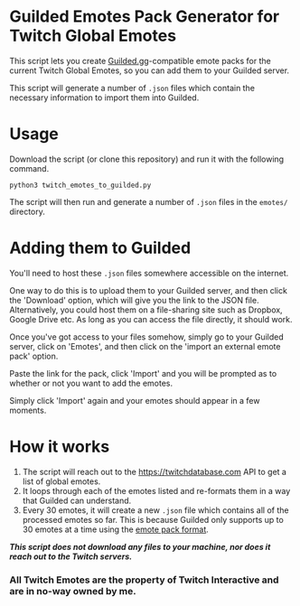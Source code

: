 # Guilded Emotes Pack Generator for Twitch Global Emotes

This script lets you create [Guilded.gg](https://guilded.gg)-compatible emote packs for the current Twitch Global Emotes, so you can add them to your Guilded server.

This script will generate a number of `.json` files which contain the necessary information to import them into Guilded.

# Usage

Download the script (or clone this repository) and run it with the following command.

`python3 twitch_emotes_to_guilded.py`

The script will then run and generate a number of `.json` files in the `emotes/` directory.

# Adding them to Guilded

You'll need to host these `.json` files somewhere accessible on the internet.

One way to do this is to upload them to your Guilded server, and then click the 'Download' option, which will give you the link to the JSON file. Alternatively, you could host them on a file-sharing site such as Dropbox, Google Drive etc. As long as you can access the file directly, it should work.

Once you've got access to your files somehow, simply go to your Guilded server, click on 'Emotes', and then click on the 'import an external emote pack' option.

Paste the link for the pack, click 'Import' and you will be prompted as to whether or not you want to add the emotes.

Simply click 'Import' again and your emotes should appear in a few moments.

# How it works

1. The script will reach out to the https://twitchdatabase.com API to get a list of global emotes.
2. It loops through each of the emotes listed and re-formats them in a way that Guilded can understand.
3. Every 30 emotes, it will create a new `.json` file which contains all of the processed emotes so far. This is because Guilded only supports up to 30 emotes at a time using the [emote pack format](https://support.guilded.gg/hc/en-us/articles/360058870494-Emote-pack-import-support-with-Guilded-Developers-).

_**This script does not download any files to your machine, nor does it reach out to the Twitch servers.**_


### All Twitch Emotes are the property of Twitch Interactive and are in no-way owned by me.